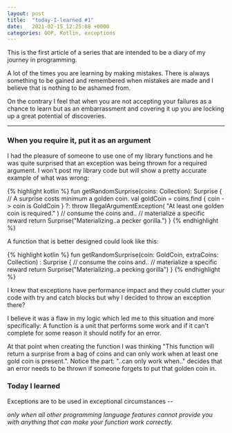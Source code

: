 ```yaml
---
layout: post
title:  "today-I-learned #1"
date:   2021-02-15 12:25:08 +0000
categories: OOP, Kotlin, exceptions
---
```


This is the first article of a series that are intended to be a diary of my journey in programming. 

A lot of the times you are learning by making mistakes. There is always something to be gained and remembered when mistakes are made and I believe that is nothing to be ashamed from. 

On the contrary I feel that when you are not accepting your failures as a chance to learn but as an embarrassment and covering it up you are locking up a great potential of discoveries. 

----

### When you require it, put it as an argument

I had the pleasure of someone to use one of my library functions and he was quite surprised that an exception was being thrown for a required argument. I won't post my library code but will show a pretty accurate example of what was wrong:

{% highlight kotlin %}
fun getRandomSurprise(coins: Collection<Coin>): Surprise {
    // A surprise costs minimum a golden coin.
    val goldCoin = coins.find { coin -> coin is GoldCoin }
        ?: throw IllegalArgumentException(
            "At least one golden coin is required."
            )
    // consume the coins and..
    // materialize a specific reward
    return Surprise("Materializing..a pecker gorilla.")
}
{% endhighlight %}

A function that is better designed could look like this:

{% highlight kotlin %}
fun getRandomSurprise(coin: GoldCoin, extraCoins: Collection<Coin>)
    : Surprise {
        // consume the coins and..
        // materialize a specific reward
        return Surprise("Materializing..a pecking gorilla")
}
{% endhighlight %}

I knew that exceptions have performance impact and they could clutter your code with try and catch blocks but why I decided to throw an exception there?

I believe it was a flaw in my logic which led me to this situation and more specifically: A function is a unit that performs some work and if it can't complete for some reason it should notify for an error. 

At that point when creating the function I was thinking "This function will return a surprise from a bag of coins and can only work when at least one gold coin is present.". Notice the part: "..can only work when.." decides that an error needs to be thrown if someone forgets to put that golden coin in.

### Today I learned

Exceptions are to be used in exceptional circumstances -- 

<i>only when all other programming language features cannot provide you with anything that can make your function work correctly.</i>  